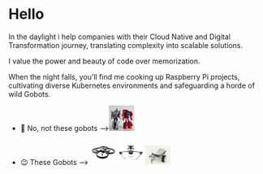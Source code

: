 # Hello

In the daylight i help companies with their Cloud Native and Digital Transformation journey,
translating complexity into scalable solutions.

I value the power and beauty of code over memorization.

When the night falls, you'll find me cooking up Raspberry Pi projects, cultivating diverse Kubernetes environments and safeguarding a horde of wild Gobots.

- 🤔 No, not these gobots -->![photo](assets/gobots.jpg)

- 😉 These Gobots -->
  ![photo](assets/gobot1.jpg)
  ![photo](assets/gobot2.jpg)
  ![photo](assets/gobot3.jpg)


